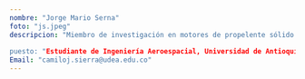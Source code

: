 ```yaml
---
nombre: "Jorge Mario Serna"
foto: "js.jpeg"
descripcion: "Miembro de investigación en motores de propelente sólido
               
puesto: "Estudiante de Ingeniería Aeroespacial, Universidad de Antioquia"
Email: "camiloj.sierra@udea.edu.co"
---
```

